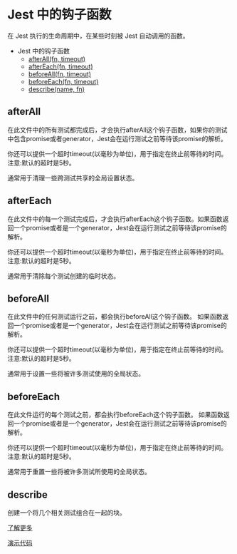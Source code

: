 # Jest 中的钩子函数

在 Jest 执行的生命周期中，在某些时刻被 Jest 自动调用的函数。

- Jest 中的钩子函数
  - [afterAll(fn, timeout)](#afterall)
  - [afterEach(fn, timeout)](#aftereach)
  - [beforeAll(fn, timeout)](#beforeall)
  - [beforeEach(fn, timeout)](#beforeeach)
  - [describe(name, fn)](#describe)

## afterAll

在此文件中的所有测试都完成后，才会执行afterAll这个钩子函数，如果你的测试中包含promise或者generator，Jest会在运行测试之前等待该promise的解析。

你还可以提供一个超时timeout(以毫秒为单位)，用于指定在终止前等待的时间。注意:默认的超时是5秒。

通常用于清理一些跨测试共享的全局设置状态。

## afterEach

在此文件中的每一个测试完成后，才会执行afterEach这个钩子函数。如果函数返回一个promise或者是一个generator，Jest会在运行测试之前等待该promise的解析。

你还可以提供一个超时timeout(以毫秒为单位)，用于指定在终止前等待的时间。注意:默认的超时是5秒。

通常用于清除每个测试创建的临时状态。

## beforeAll

在此文件中的任何测试运行之前，都会执行beforeAll这个钩子函数。 如果函数返回一个promise或者是一个generator，Jest会在运行测试之前等待该promise的解析。

你还可以提供一个超时timeout(以毫秒为单位)，用于指定在终止前等待的时间。注意:默认的超时是5秒。

通常用于设置一些将被许多测试使用的全局状态。

## beforeEach

在此文件运行的每个测试之前，都会执行beforeEach这个钩子函数。 如果函数返回一个promise或者是一个generator，Jest会在运行测试之前等待该promise的解析。

你还可以提供一个超时timeout(以毫秒为单位)，用于指定在终止前等待的时间。注意:默认的超时是5秒。

通常用于重置一些将被许多测试所使用的全局状态。

## describe

创建一个将几个相关测试组合在一起的块。

[了解更多](https://jestjs.io/docs/en/api)

[演示代码](../source_code/06)